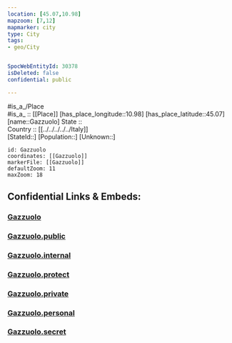```yaml
---
location: [45.07,10.98] 
mapzoom: [7,12] 
mapmarker: city 
type: City
tags:
- geo/City


SpocWebEntityId: 30378
isDeleted: false
confidential: public

---
```

#is_a_/Place  
#is_a_ :: [[Place]] 
[has_place_longitude::10.98] 
[has_place_latitude::45.07] 
[name::Gazzuolo] 
State ::  
Country :: [[../../../../../Italy]]  
[StateId::] 
[Population::] 
[Unknown::] 


```leaflet
id: Gazzuolo
coordinates: [[Gazzuolo]] 
markerFile: [[Gazzuolo]] 
defaultZoom: 11 
maxZoom: 18
```


## Confidential Links & Embeds: 

### [Gazzuolo](/_Standards/Earth/Continent/Europe/Europe~South/Italy/regions~Italy/Lombardy/Mantova.Province/City/Gazzuolo.md) 

### [Gazzuolo.public](/_public/Earth/Continent/Europe/Europe~South/Italy/regions~Italy/Lombardy/Mantova.Province/City/Gazzuolo.public.md) 

### [Gazzuolo.internal](/_internal/Earth/Continent/Europe/Europe~South/Italy/regions~Italy/Lombardy/Mantova.Province/City/Gazzuolo.internal.md) 

### [Gazzuolo.protect](/_protect/Earth/Continent/Europe/Europe~South/Italy/regions~Italy/Lombardy/Mantova.Province/City/Gazzuolo.protect.md) 

### [Gazzuolo.private](/_private/Earth/Continent/Europe/Europe~South/Italy/regions~Italy/Lombardy/Mantova.Province/City/Gazzuolo.private.md) 

### [Gazzuolo.personal](/_personal/Earth/Continent/Europe/Europe~South/Italy/regions~Italy/Lombardy/Mantova.Province/City/Gazzuolo.personal.md) 

### [Gazzuolo.secret](/_secret/Earth/Continent/Europe/Europe~South/Italy/regions~Italy/Lombardy/Mantova.Province/City/Gazzuolo.secret.md)

